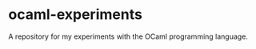 ocaml-experiments
=================

A repository for my experiments with the OCaml programming language.
